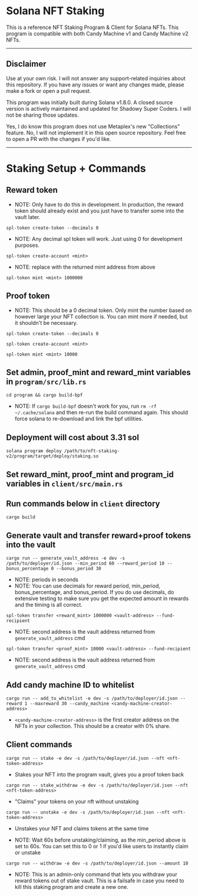 # Solana NFT Staking

This is a reference NFT Staking Program & Client for Solana NFTs. This program is compatible with both Candy Machine v1 and Candy Machine v2 NFTs.

---

## Disclaimer

Use at your own risk. I will not answer any support-related inquiries about this repository. If you have any issues or want any changes made, please make a fork or open a pull request.

This program was initially built during Solana v1.8.0. A closed source version is actively maintained and updated for Shadowy Super Coders. I will not be sharing those updates.

Yes, I do know this program does not use Metaplex's new "Collections" feature. No, I will not implement it in this open source repository. Feel free to open a PR with the changes if you'd like.

---

# Staking Setup + Commands

## Reward token

- NOTE: Only have to do this in development. In production, the reward token should already exist and you just have to transfer some into the vault later.

`spl-token create-token --decimals 0`

- NOTE: Any decimal spl token will work. Just using 0 for development purposes.

`spl-token create-account <mint>`

- NOTE: replace <mint> with the returned mint address from above

`spl-token mint <mint> 1000000`

## Proof token

- NOTE: This should be a 0 decimal token. Only mint the number based on however large your NFT collection is. You can mint more if needed, but it shouldn't be necessary.

`spl-token create-token --decimals 0`

`spl-token create-account <mint>`

`spl-token mint <mint> 10000`

## Set admin, proof_mint and reward_mint variables in `program/src/lib.rs`

`cd program && cargo build-bpf`

- NOTE: If `cargo build-bpf` doesn't work for you, run `rm -rf ~/.cache/solana` and then re-run the build command again. This should force solana to re-download and link the bpf utilities.

## Deployment will cost about 3.31 sol

`solana program deploy /path/to/nft-staking-v2/program/target/deploy/staking.so`

## Set reward_mint, proof_mint and program_id variables in `client/src/main.rs`

## Run commands below in `client` directory

`cargo build`

## Generate vault and transfer reward+proof tokens into the vault

`cargo run -- generate_vault_address -e dev -s /path/to/deployer/id.json --min_period 60 --reward_period 10 --bonus_percentage 0 --bonus_period 30`

- NOTE: periods in seconds
- NOTE: You can use decimals for reward period, min_period, bonus_percentage, and bonus_period. If you do use decimals, do extensive testing to make sure you get the expected amount in rewards and the timing is all correct.

`spl-token transfer <reward_mint> 1000000 <vault-address> --fund-recipient`

- NOTE: second address is the vault address returned from `generate_vault_address` cmd

`spl-token transfer <proof_mint> 10000 <vault-address> --fund-recipient`

- NOTE: second address is the vault address returned from `generate_vault_address` cmd

## Add candy machine ID to whitelist

`cargo run -- add_to_whitelist -e dev -s /path/to/deployer/id.json --reward 1 --maxreward 30 --candy_machine <candy-machine-creator-address>`

- `<candy-machine-creator-address>` is the first creator address on the NFTs in your collection. This should be a creator with 0% share.

## Client commands

`cargo run -- stake -e dev -s /path/to/deployer/id.json --nft <nft-token-address>`

- Stakes your NFT into the program vault, gives you a proof token back

`cargo run -- stake_withdraw -e dev -s /path/to/deployer/id.json --nft <nft-token-address>`

- "Claims" your tokens on your nft without unstaking

`cargo run -- unstake -e dev -s /path/to/deployer/id.json --nft <nft-token-address>`

- Unstakes your NFT and claims tokens at the same time

- NOTE: Wait 60s before unstaking/claiming, as the min_period above is set to 60s. You can set this to 0 or 1 if you'd like users to instantly claim or unstake

`cargo run -- withdraw -e dev -s /path/to/deployer/id.json --amount 10`

- NOTE: This is an admin-only command that lets you withdraw your reward tokens out of stake vault. This is a failsafe in case you need to kill this staking program and create a new one.

